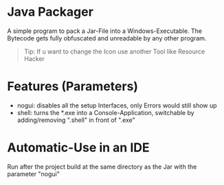 
# Java Packager
A simple program to pack a Jar-File into a Windows-Executable.
The Bytecode gets fully obfuscated and unreadable by any other program.
> Tip: If u want to change the Icon use another Tool like Resource Hacker

# Features (Parameters)
- nogui: disables all the setup Interfaces, only Errors would still show up
- shell: turns the \*.exe into a Console-Application, switchable by adding/removing ".shell" in front of ".exe"

# Automatic-Use in an IDE
Run after the project build at the same directory as the Jar with the parameter "nogui"
